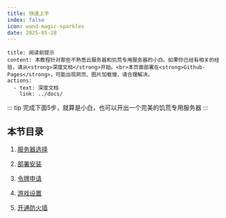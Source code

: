 ```yaml
---
title: 快速上手
index: false
icon: wand-magic-sparkles
date: 2025-05-28
---
```


```component VPBanner
title: 阅读前提示
content: 本教程针对那些不熟悉云服务器和饥荒专用服务器的小白。如果你已经有相关的经验，请从<strong>深度文档</strong>开始。<br>本页面部署在<strong>Github-Pages</strong>，可能出现网页、图片加载慢，请合理解决。
actions:
  - text: 深度文档
    link: ../docs/
```

::: tip
完成下面5步，就算是小白，也可以开出一个完美的饥荒专用服务器
:::

## 本节目录
1. [服务器选择](server.md)  

2. [部署安装](install.md)  

3. [令牌申请](token.md)  

4. [游戏设置](setting.md)  

5. [开通防火墙](firewall.md)
